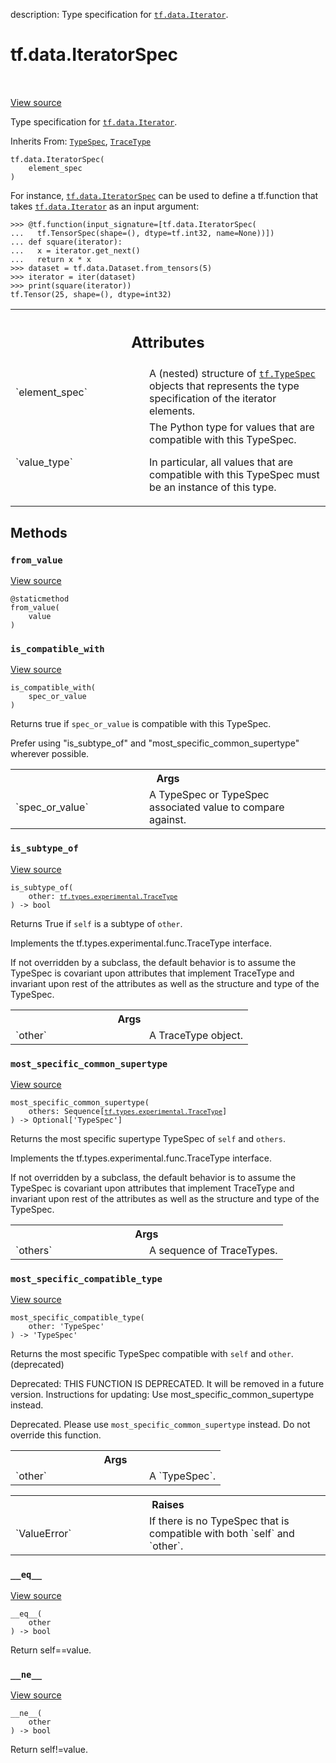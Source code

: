description: Type specification for <a href="../../tf/data/Iterator.md"><code>tf.data.Iterator</code></a>.

<div itemscope itemtype="http://developers.google.com/ReferenceObject">
<meta itemprop="name" content="tf.data.IteratorSpec" />
<meta itemprop="path" content="Stable" />
<meta itemprop="property" content="__eq__"/>
<meta itemprop="property" content="__init__"/>
<meta itemprop="property" content="__ne__"/>
<meta itemprop="property" content="from_value"/>
<meta itemprop="property" content="is_compatible_with"/>
<meta itemprop="property" content="is_subtype_of"/>
<meta itemprop="property" content="most_specific_common_supertype"/>
<meta itemprop="property" content="most_specific_compatible_type"/>
</div>

# tf.data.IteratorSpec

<!-- Insert buttons and diff -->

<table class="tfo-notebook-buttons tfo-api nocontent" align="left">

</table>

<a target="_blank" class="external" href="/code/stable/tensorflow/python/data/ops/iterator_ops.py">View source</a>



Type specification for <a href="../../tf/data/Iterator.md"><code>tf.data.Iterator</code></a>.

Inherits From: [`TypeSpec`](../../tf/TypeSpec.md), [`TraceType`](../../tf/types/experimental/TraceType.md)

<pre class="devsite-click-to-copy prettyprint lang-py tfo-signature-link">
<code>tf.data.IteratorSpec(
    element_spec
)
</code></pre>



<!-- Placeholder for "Used in" -->

For instance, <a href="../../tf/data/IteratorSpec.md"><code>tf.data.IteratorSpec</code></a> can be used to define a tf.function that
takes <a href="../../tf/data/Iterator.md"><code>tf.data.Iterator</code></a> as an input argument:

```
>>> @tf.function(input_signature=[tf.data.IteratorSpec(
...   tf.TensorSpec(shape=(), dtype=tf.int32, name=None))])
... def square(iterator):
...   x = iterator.get_next()
...   return x * x
>>> dataset = tf.data.Dataset.from_tensors(5)
>>> iterator = iter(dataset)
>>> print(square(iterator))
tf.Tensor(25, shape=(), dtype=int32)
```



<!-- Tabular view -->
 <table class="responsive fixed orange">
<colgroup><col width="214px"><col></colgroup>
<tr><th colspan="2"><h2 class="add-link">Attributes</h2></th></tr>

<tr>
<td>
`element_spec`
</td>
<td>
A (nested) structure of <a href="../../tf/TypeSpec.md"><code>tf.TypeSpec</code></a> objects that represents
the type specification of the iterator elements.
</td>
</tr><tr>
<td>
`value_type`
</td>
<td>
The Python type for values that are compatible with this TypeSpec.

In particular, all values that are compatible with this TypeSpec must be an
instance of this type.
</td>
</tr>
</table>



## Methods

<h3 id="from_value"><code>from_value</code></h3>

<a target="_blank" class="external" href="/code/stable/tensorflow/python/data/ops/iterator_ops.py">View source</a>

<pre class="devsite-click-to-copy prettyprint lang-py tfo-signature-link">
<code>@staticmethod</code>
<code>from_value(
    value
)
</code></pre>




<h3 id="is_compatible_with"><code>is_compatible_with</code></h3>

<a target="_blank" class="external" href="/code/stable/tensorflow/python/framework/type_spec.py">View source</a>

<pre class="devsite-click-to-copy prettyprint lang-py tfo-signature-link">
<code>is_compatible_with(
    spec_or_value
)
</code></pre>

Returns true if `spec_or_value` is compatible with this TypeSpec.

Prefer using "is_subtype_of" and "most_specific_common_supertype" wherever
possible.

<!-- Tabular view -->
 <table class="responsive fixed orange">
<colgroup><col width="214px"><col></colgroup>
<tr><th colspan="2">Args</th></tr>

<tr>
<td>
`spec_or_value`
</td>
<td>
A TypeSpec or TypeSpec associated value to compare against.
</td>
</tr>
</table>



<h3 id="is_subtype_of"><code>is_subtype_of</code></h3>

<a target="_blank" class="external" href="/code/stable/tensorflow/python/framework/type_spec.py">View source</a>

<pre class="devsite-click-to-copy prettyprint lang-py tfo-signature-link">
<code>is_subtype_of(
    other: <a href="../../tf/types/experimental/TraceType.md"><code>tf.types.experimental.TraceType</code></a>
) -> bool
</code></pre>

Returns True if `self` is a subtype of `other`.

Implements the tf.types.experimental.func.TraceType interface.

If not overridden by a subclass, the default behavior is to assume the
TypeSpec is covariant upon attributes that implement TraceType and
invariant upon rest of the attributes as well as the structure and type
of the TypeSpec.

<!-- Tabular view -->
 <table class="responsive fixed orange">
<colgroup><col width="214px"><col></colgroup>
<tr><th colspan="2">Args</th></tr>

<tr>
<td>
`other`
</td>
<td>
A TraceType object.
</td>
</tr>
</table>



<h3 id="most_specific_common_supertype"><code>most_specific_common_supertype</code></h3>

<a target="_blank" class="external" href="/code/stable/tensorflow/python/framework/type_spec.py">View source</a>

<pre class="devsite-click-to-copy prettyprint lang-py tfo-signature-link">
<code>most_specific_common_supertype(
    others: Sequence[<a href="../../tf/types/experimental/TraceType.md"><code>tf.types.experimental.TraceType</code></a>]
) -> Optional['TypeSpec']
</code></pre>

Returns the most specific supertype TypeSpec  of `self` and `others`.

Implements the tf.types.experimental.func.TraceType interface.

If not overridden by a subclass, the default behavior is to assume the
TypeSpec is covariant upon attributes that implement TraceType and
invariant upon rest of the attributes as well as the structure and type
of the TypeSpec.

<!-- Tabular view -->
 <table class="responsive fixed orange">
<colgroup><col width="214px"><col></colgroup>
<tr><th colspan="2">Args</th></tr>

<tr>
<td>
`others`
</td>
<td>
A sequence of TraceTypes.
</td>
</tr>
</table>



<h3 id="most_specific_compatible_type"><code>most_specific_compatible_type</code></h3>

<a target="_blank" class="external" href="/code/stable/tensorflow/python/framework/type_spec.py">View source</a>

<pre class="devsite-click-to-copy prettyprint lang-py tfo-signature-link">
<code>most_specific_compatible_type(
    other: 'TypeSpec'
) -> 'TypeSpec'
</code></pre>

Returns the most specific TypeSpec compatible with `self` and `other`. (deprecated)

Deprecated: THIS FUNCTION IS DEPRECATED. It will be removed in a future version.
Instructions for updating:
Use most_specific_common_supertype instead.

Deprecated. Please use `most_specific_common_supertype` instead.
Do not override this function.

<!-- Tabular view -->
 <table class="responsive fixed orange">
<colgroup><col width="214px"><col></colgroup>
<tr><th colspan="2">Args</th></tr>

<tr>
<td>
`other`
</td>
<td>
A `TypeSpec`.
</td>
</tr>
</table>



<!-- Tabular view -->
 <table class="responsive fixed orange">
<colgroup><col width="214px"><col></colgroup>
<tr><th colspan="2">Raises</th></tr>

<tr>
<td>
`ValueError`
</td>
<td>
If there is no TypeSpec that is compatible with both `self`
and `other`.
</td>
</tr>
</table>



<h3 id="__eq__"><code>__eq__</code></h3>

<a target="_blank" class="external" href="/code/stable/tensorflow/python/framework/type_spec.py">View source</a>

<pre class="devsite-click-to-copy prettyprint lang-py tfo-signature-link">
<code>__eq__(
    other
) -> bool
</code></pre>

Return self==value.


<h3 id="__ne__"><code>__ne__</code></h3>

<a target="_blank" class="external" href="/code/stable/tensorflow/python/framework/type_spec.py">View source</a>

<pre class="devsite-click-to-copy prettyprint lang-py tfo-signature-link">
<code>__ne__(
    other
) -> bool
</code></pre>

Return self!=value.




